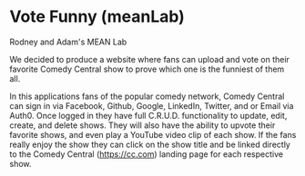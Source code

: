 # Vote Funny (meanLab)
Rodney and Adam's MEAN Lab

We decided to produce a website where fans can upload and vote on their favorite Comedy Central show to prove which one is the funniest of them all.

In this applications fans of the popular comedy network, Comedy Central can sign in via Facebook, Github, Google, LinkedIn, Twitter, and or Email via Auth0. Once logged in they have full C.R.U.D. functionality to update, edit, create, and delete shows. They will also have the ability to upvote their favorite shows, and even play a YouTube video clip of each show. If the fans really enjoy the show they can click on the show title and be linked directly to the Comedy Central (https://cc.com) landing page for each respective show.
